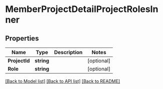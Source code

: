 # MemberProjectDetailProjectRolesInner

## Properties

Name | Type | Description | Notes
------------ | ------------- | ------------- | -------------
**ProjectId** | **string** |  | [optional] 
**Role** | **string** |  | [optional] 

[[Back to Model list]](../README.md#documentation-for-models) [[Back to API list]](../README.md#documentation-for-api-endpoints) [[Back to README]](../README.md)


